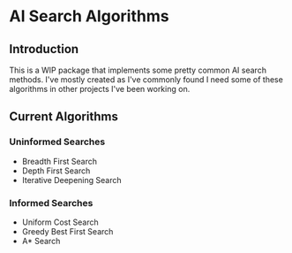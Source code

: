 # AI Search Algorithms

## Introduction

This is a WIP package that implements some pretty common AI search methods.
I've mostly created as I've commonly found I need some of these algorithms in other projects
I've been working on.

## Current Algorithms

### Uninformed Searches

- Breadth First Search
- Depth First Search
- Iterative Deepening Search

### Informed Searches

- Uniform Cost Search
- Greedy Best First Search
- A* Search
